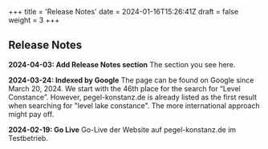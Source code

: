 +++
title = 'Release Notes'
date = 2024-01-16T15:26:41Z
draft = false
weight = 3
+++

## Release Notes

**2024-04-03: Add Release Notes section**
The section you see here.

**2024-03-24: Indexed by Google**
The page can be found on Google since March 20, 2024. We start with the 46th place for the search for “Level Constance”. However, pegel-konstanz.de is already listed as the first result when searching for "level lake constance". The more international approach might pay off.

**2024-02-19: Go Live**
Go-Live der Website auf pegel-konstanz.de im Testbetrieb.
